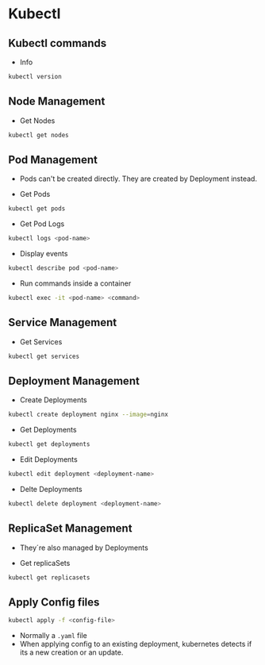 # Kubectl

## Kubectl commands
* Info
```sh
kubectl version
```

## Node Management
* Get Nodes
```sh
kubectl get nodes
```

## Pod Management
* Pods can't be created directly. They are created by Deployment instead.

* Get Pods
```sh
kubectl get pods
```

* Get Pod Logs
```sh
kubectl logs <pod-name>
```

* Display events
```sh
kubectl describe pod <pod-name>
```

* Run commands inside a container
```sh
kubectl exec -it <pod-name> <command>
```

## Service Management
* Get Services
```sh
kubectl get services
```

## Deployment Management
* Create Deployments
```sh
kubectl create deployment nginx --image=nginx
```

* Get Deployments
```sh
kubectl get deployments
```

* Edit Deployments
```sh
kubectl edit deployment <deployment-name>
```

* Delte Deployments
```sh
kubectl delete deployment <deployment-name>
```

## ReplicaSet Management
* They´re also managed by Deployments

* Get replicaSets
```sh
kubectl get replicasets
```

## Apply Config files
```sh
kubectl apply -f <config-file>
```
* Normally a `.yaml` file
* When applying config to an existing deployment, kubernetes detects if its a new creation or an update.




